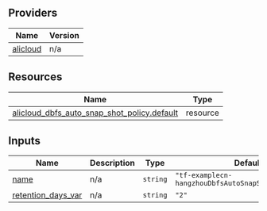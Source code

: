 <!-- BEGIN_TF_DOCS -->
## Providers

| Name | Version |
|------|---------|
| <a name="provider_alicloud"></a> [alicloud](#provider\_alicloud) | n/a |

## Resources

| Name | Type |
|------|------|
| [alicloud_dbfs_auto_snap_shot_policy.default](https://registry.terraform.io/providers/hashicorp/alicloud/latest/docs/resources/dbfs_auto_snap_shot_policy) | resource |

## Inputs

| Name | Description | Type | Default | Required |
|------|-------------|------|---------|:--------:|
| <a name="input_name"></a> [name](#input\_name) | n/a | `string` | `"tf-examplecn-hangzhouDbfsAutoSnapShotPolicy41494"` | no |
| <a name="input_retention_days_var"></a> [retention\_days\_var](#input\_retention\_days\_var) | n/a | `string` | `"2"` | no |
<!-- END_TF_DOCS -->    